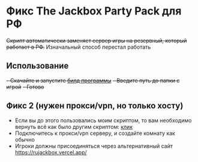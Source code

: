 # Фикс The Jackbox Party Pack для РФ
~~Скрипт автоматически заменяет сервер игры на резервный, который работает в РФ.~~
Изначальный способ перестал работать
## Использование
~~- Скачайте и запустите [билд программы](https://github.com/klovik/jackbox-ru-fixer/releases/download/1.0/main.exe)~~
~~- Введите путь до папки с игрой~~
~~- Готово~~

## Фикс 2 (нужен прокси/vpn, но только хосту)
- Если вы до этого пользовались моим скриптом, то вам необходимо вернуть всё как было другим скриптом: [клик](https://github.com/klovik/jackbox-ru-fixer/releases/download/1.1/revert.exe)
- Подключитесь к прокси/vpn серверу, и создайте комнату как обычно
- Игроки должны присоединяться через альтернативный сайт https://rujackbox.vercel.app/
